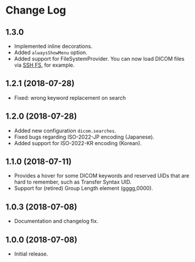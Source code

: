 # Change Log

## 1.3.0

- Implemented inline decorations.
- Added `alwaysShowMenu` option.
- Added support for FileSystemProvider. You can now load DICOM files via [SSH FS](https://marketplace.visualstudio.com/items?itemName=Kelvin.vscode-sshfs), for example.

## 1.2.1 (2018-07-28)

- Fixed: wrong keyword replacement on search

## 1.2.0 (2018-07-28)

- Added new configuration `dicom.searches`.
- Fixed bugs regarding ISO-2022-JP encoding (Japanese).
- Added support for ISO-2022-KR encoding (Korean).

## 1.1.0 (2018-07-11)

- Provides a hover for some DICOM keywords and reserved UIDs
  that are hard to remember, such as Transfer Syntax UID.
- Support for (retired) Group Length element (gggg,0000).

## 1.0.3 (2018-07-08)

- Documentation and changelog fix.

## 1.0.0 (2018-07-08)

- Initial release.
